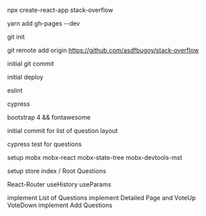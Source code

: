 npx create-react-app stack-overflow

yarn add gh-pages --dev

git init

git remote add origin https://github.com/asdfbugoy/stack-overflow

initial git commit

initial deploy

eslint

cypress

bootstrap 4 && fontawesome

initial commit for list of question layout

cypress test for questions

setup mobx mobx-react mobx-state-tree mobx-devtools-mst

setup store
    index / Root
    Questions

React-Router
    useHistory
    useParams

implement List of Questions
implement Detailed Page and VoteUp VoteDown
implement Add Questions
